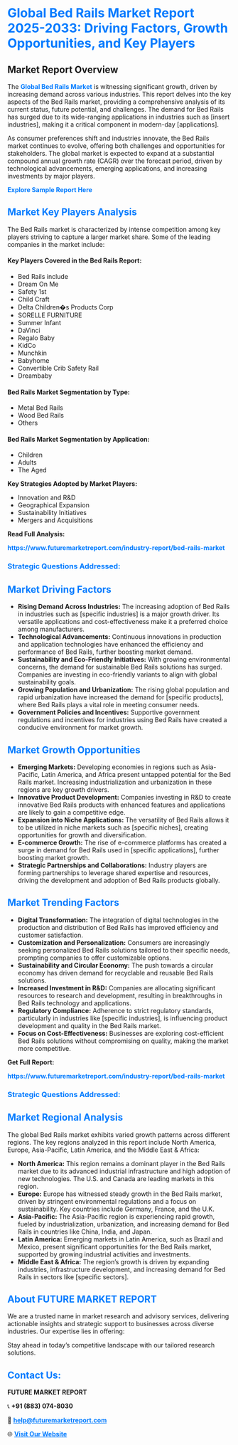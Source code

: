 <h1 style="color: #007BFF;">Global Bed Rails Market Report 2025-2033: Driving Factors, Growth Opportunities, and Key Players</h1>

<section id="overview">
<h2>Market Report Overview</h2>
<p>The <a href="https://www.futuremarketreport.com/industry-report/bed-rails-market" style="color: #007BFF; text-decoration: none;"><strong>Global Bed Rails Market</strong></a> is witnessing significant growth, driven by increasing demand across various industries. This report delves into the key aspects of the Bed Rails market, providing a comprehensive analysis of its current status, future potential, and challenges. The demand for Bed Rails has surged due to its wide-ranging applications in industries such as [insert industries], making it a critical component in modern-day [applications].</p>
<p>As consumer preferences shift and industries innovate, the Bed Rails market continues to evolve, offering both challenges and opportunities for stakeholders. The global market is expected to expand at a substantial compound annual growth rate (CAGR) over the forecast period, driven by technological advancements, emerging applications, and increasing investments by major players.</p>
</section>

<section id="overview">
<p><a href="https://www.futuremarketreport.com/request-sample/reportId=100533" style="color: #007BFF; text-decoration: none;"><strong>Explore Sample Report Here</strong></a></p>
</section>

<section id="key-players">
<h2 style="color: #007BFF;">Market Key Players Analysis</h2>
<p>The Bed Rails market is characterized by intense competition among key players striving to capture a larger market share. Some of the leading companies in the market include:</p>
<h4>Key Players Covered in the Bed Rails Report:</h4>
<ul><li>Bed Rails include</li><li>Dream On Me</li><li>Safety 1st</li><li>Child Craft</li><li>Delta Children�s Products Corp</li><li>SORELLE FURNITURE</li><li>Summer Infant</li><li>DaVinci</li><li>Regalo Baby</li><li>KidCo</li><li>Munchkin</li><li>Babyhome</li><li>Convertible Crib Safety Rail</li><li>Dreambaby</li></ul>
<h4>Bed Rails Market Segmentation by Type:</h4>
<ul><li>Metal Bed Rails</li><li>Wood Bed Rails</li><li>Others</li></ul>

<h4>Bed Rails Market Segmentation by Application:</h4>
<ul><li>Children</li><li>Adults</li><li>The Aged</li></ul>
<p><strong>Key Strategies Adopted by Market Players:</strong></p>
<ul>
<li>Innovation and R&D</li>
<li>Geographical Expansion</li>
<li>Sustainability Initiatives</li>
<li>Mergers and Acquisitions</li>
</ul>
</section>

<section>
<p><strong>Read Full Analysis: </strong></p><a href="https://www.futuremarketreport.com/industry-report/bed-rails-market" style="color: #007BFF; text-decoration: none;"><strong>https://www.futuremarketreport.com/industry-report/bed-rails-market</strong></a>
<h3 style="color: #007BFF;">Strategic Questions Addressed:</h3>
</section>

<section id="driving-factors">
<h2 style="color: #007BFF;">Market Driving Factors</h2>
<ul>
<li><strong>Rising Demand Across Industries:</strong> The increasing adoption of Bed Rails in industries such as [specific industries] is a major growth driver. Its versatile applications and cost-effectiveness make it a preferred choice among manufacturers.</li>
<li><strong>Technological Advancements:</strong> Continuous innovations in production and application technologies have enhanced the efficiency and performance of Bed Rails, further boosting market demand.</li>
<li><strong>Sustainability and Eco-Friendly Initiatives:</strong> With growing environmental concerns, the demand for sustainable Bed Rails solutions has surged. Companies are investing in eco-friendly variants to align with global sustainability goals.</li>
<li><strong>Growing Population and Urbanization:</strong> The rising global population and rapid urbanization have increased the demand for [specific products], where Bed Rails plays a vital role in meeting consumer needs.</li>
<li><strong>Government Policies and Incentives:</strong> Supportive government regulations and incentives for industries using Bed Rails have created a conducive environment for market growth.</li>
</ul>
</section>

<section id="growth-opportunities">
<h2 style="color: #007BFF;">Market Growth Opportunities</h2>
<ul>
<li><strong>Emerging Markets:</strong> Developing economies in regions such as Asia-Pacific, Latin America, and Africa present untapped potential for the Bed Rails market. Increasing industrialization and urbanization in these regions are key growth drivers.</li>
<li><strong>Innovative Product Development:</strong> Companies investing in R&D to create innovative Bed Rails products with enhanced features and applications are likely to gain a competitive edge.</li>
<li><strong>Expansion into Niche Applications:</strong> The versatility of Bed Rails allows it to be utilized in niche markets such as [specific niches], creating opportunities for growth and diversification.</li>
<li><strong>E-commerce Growth:</strong> The rise of e-commerce platforms has created a surge in demand for Bed Rails used in [specific applications], further boosting market growth.</li>
<li><strong>Strategic Partnerships and Collaborations:</strong> Industry players are forming partnerships to leverage shared expertise and resources, driving the development and adoption of Bed Rails products globally.</li>
</ul>
</section>

<section id="trending-factors">
<h2 style="color: #007BFF;">Market Trending Factors</h2>
<ul>
<li><strong>Digital Transformation:</strong> The integration of digital technologies in the production and distribution of Bed Rails has improved efficiency and customer satisfaction.</li>
<li><strong>Customization and Personalization:</strong> Consumers are increasingly seeking personalized Bed Rails solutions tailored to their specific needs, prompting companies to offer customizable options.</li>
<li><strong>Sustainability and Circular Economy:</strong> The push towards a circular economy has driven demand for recyclable and reusable Bed Rails solutions.</li>
<li><strong>Increased Investment in R&D:</strong> Companies are allocating significant resources to research and development, resulting in breakthroughs in Bed Rails technology and applications.</li>
<li><strong>Regulatory Compliance:</strong> Adherence to strict regulatory standards, particularly in industries like [specific industries], is influencing product development and quality in the Bed Rails market.</li>
<li><strong>Focus on Cost-Effectiveness:</strong> Businesses are exploring cost-efficient Bed Rails solutions without compromising on quality, making the market more competitive.</li>
</ul>
</section>

<section>
<p><strong>Get Full Report: </strong></p><a href="https://www.futuremarketreport.com/industry-report/bed-rails-market" style="color: #007BFF; text-decoration: none;"><strong>https://www.futuremarketreport.com/industry-report/bed-rails-market</strong></a>
<h3 style="color: #007BFF;">Strategic Questions Addressed:</h3>
</section>


<section id="regional-analysis">
<h2 style="color: #007BFF;">Market Regional Analysis</h2>
<p>The global Bed Rails market exhibits varied growth patterns across different regions. The key regions analyzed in this report include North America, Europe, Asia-Pacific, Latin America, and the Middle East & Africa:</p>
<ul>
<li><strong>North America:</strong> This region remains a dominant player in the Bed Rails market due to its advanced industrial infrastructure and high adoption of new technologies. The U.S. and Canada are leading markets in this region.</li>
<li><strong>Europe:</strong> Europe has witnessed steady growth in the Bed Rails market, driven by stringent environmental regulations and a focus on sustainability. Key countries include Germany, France, and the U.K.</li>
<li><strong>Asia-Pacific:</strong> The Asia-Pacific region is experiencing rapid growth, fueled by industrialization, urbanization, and increasing demand for Bed Rails in countries like China, India, and Japan.</li>
<li><strong>Latin America:</strong> Emerging markets in Latin America, such as Brazil and Mexico, present significant opportunities for the Bed Rails market, supported by growing industrial activities and investments.</li>
<li><strong>Middle East & Africa:</strong> The region’s growth is driven by expanding industries, infrastructure development, and increasing demand for Bed Rails in sectors like [specific sectors].</li>
</ul>
</section>

<footer>
<h2 style="color: #007BFF;">About FUTURE MARKET REPORT</h2>
<p>We are a trusted name in market research and advisory services, delivering actionable insights and strategic support to businesses across diverse industries. Our expertise lies in offering:</p>

<p>Stay ahead in today’s competitive landscape with our tailored research solutions.</p>

<h2 style="color: #007BFF;">Contact Us:</h2>
<p><strong>FUTURE MARKET REPORT</strong></p>
<p>📞 <strong>+91 (883) 074-8030</strong></p>
<p>📧 <strong><a href="mailto:help@futuremarketreport.com" style="color: #007BFF;">help@futuremarketreport.com</a></strong></p>
<p>🌐 <strong><a href="https://www.futuremarketreport.com/" style="color: #007BFF;">Visit Our Website</a></strong></p>
</footer>